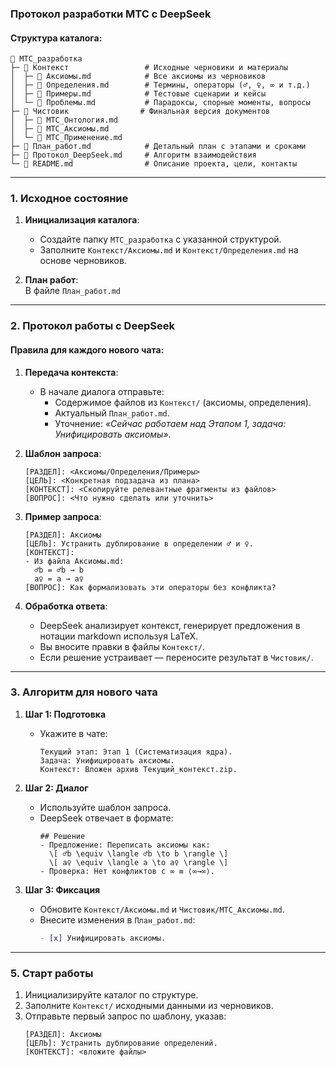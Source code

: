 ### **Протокол разработки МТС с DeepSeek**  
#### Структура каталога:  
```
📂 МТС_разработка  
├─ 📁 Контекст                 # Исходные черновики и материалы  
│  ├─ 📄 Аксиомы.md            # Все аксиомы из черновиков  
│  ├─ 📄 Определения.md        # Термины, операторы (♂, ♀, ∞ и т.д.)  
│  ├─ 📄 Примеры.md            # Тестовые сценарии и кейсы  
│  └─ 📄 Проблемы.md           # Парадоксы, спорные моменты, вопросы  
├─ 📁 Чистовик                # Финальная версия документов  
│  ├─ 📄 МТС_Онтология.md  
│  ├─ 📄 МТС_Аксиомы.md  
│  └─ 📄 МТС_Применение.md  
├─ 📄 План_работ.md            # Детальный план с этапами и сроками  
├─ 📄 Протокол_DeepSeek.md     # Алгоритм взаимодействия  
└─ 📄 README.md                # Описание проекта, цели, контакты  
```

---

### **1. Исходное состояние**  
1. **Инициализация каталога**:  
   - Создайте папку `МТС_разработка` с указанной структурой.  
   - Заполните `Контекст/Аксиомы.md` и `Контекст/Определения.md` на основе черновиков.  

2. **План работ**:  
   В файле `План_работ.md`

---

### **2. Протокол работы с DeepSeek**  
#### Правила для каждого нового чата:  
1. **Передача контекста**:  
   - В начале диалога отправьте:  
     - Содержимое файлов из `Контекст/` (аксиомы, определения).  
     - Актуальный `План_работ.md`.  
     - Уточнение: *«Сейчас работаем над Этапом 1, задача: Унифицировать аксиомы»*.  

2. **Шаблон запроса**:  
   ```  
   [РАЗДЕЛ]: <Аксиомы/Определения/Примеры>  
   [ЦЕЛЬ]: <Конкретная подзадача из плана>  
   [КОНТЕКСТ]: <Скопируйте релевантные фрагменты из файлов>  
   [ВОПРОС]: <Что нужно сделать или уточнить>  
   ```  

3. **Пример запроса**:  
   ```  
   [РАЗДЕЛ]: Аксиомы  
   [ЦЕЛЬ]: Устранить дублирование в определении ♂ и ♀.  
   [КОНТЕКСТ]:  
   - Из файла Аксиомы.md:  
     ♂b = ♂b → b  
     a♀ = a → a♀  
   [ВОПРОС]: Как формализовать эти операторы без конфликта?  
   ```  

4. **Обработка ответа**:  
   - DeepSeek анализирует контекст, генерирует предложения в нотации markdown используя LaTeX.
   - Вы вносите правки в файлы `Контекст/`.  
   - Если решение устраивает — переносите результат в `Чистовик/`.  

---

### **3. Алгоритм для нового чата**  
1. **Шаг 1: Подготовка**  
   - Укажите в чате:  
     ```  
     Текущий этап: Этап 1 (Систематизация ядра).  
     Задача: Унифицировать аксиомы.  
     Контекст: Вложен архив Текущий_контекст.zip.  
     ```  

2. **Шаг 2: Диалог**  
   - Используйте шаблон запроса.  
   - DeepSeek отвечает в формате:  
     ```  
     ## Решение  
     - Предложение: Переписать аксиомы как:  
       \[ ♂b \equiv \langle ♂b \to b \rangle \]  
       \[ a♀ \equiv \langle a \to a♀ \rangle \]  
     - Проверка: Нет конфликтов с ∞ ≡ ⟨∞→∞⟩.  
     ```  

3. **Шаг 3: Фиксация**  
   - Обновите `Контекст/Аксиомы.md` и `Чистовик/МТС_Аксиомы.md`.  
   - Внесите изменения в `План_работ.md`:  
     ```markdown  
     - [x] Унифицировать аксиомы.  
     ```  

---

### **5. Старт работы**  
1. Инициализируйте каталог по структуре.  
2. Заполните `Контекст/` исходными данными из черновиков.  
3. Отправьте первый запрос по шаблону, указав:  
   ```  
   [РАЗДЕЛ]: Аксиомы  
   [ЦЕЛЬ]: Устранить дублирование определений.  
   [КОНТЕКСТ]: <вложите файлы>  
   ```  

